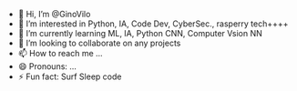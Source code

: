 - 👋 Hi, I’m @GinoVilo
- 👀 I’m interested in Python, IA, Code Dev, CyberSec., rasperry tech++++
- 🌱 I’m currently learning ML, IA, Python CNN, Computer Vsion NN
- 💞️ I’m looking to collaborate on any projects
- 📫 How to reach me ...
- 😄 Pronouns: ...
- ⚡ Fun fact: Surf Sleep code  

<!---
GinoVilo/GinoVilo is a ✨ special ✨ repository because its `README.md` (this file) appears on your GitHub profile.
You can click the Preview link to take a look at your changes.
--->
